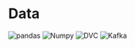 Data
===

![pandas](https://img.shields.io/static/v1?label=&message=pandas&color=%23150458&style=for-the-badge&logo=pandas&logoColor=white)  ![Numpy](https://img.shields.io/static/v1?label=&message=Numpy&color=%23013243&style=for-the-badge&logo=numpy)  ![DVC](https://img.shields.io/static/v1?label=&message=DVC&color=%2313ADC7&style=for-the-badge&logo=DVC&logoColor=red)  ![Kafka](https://img.shields.io/static/v1?label=&message=Kafka&color=%23231F20&style=for-the-badge&logo=apache+kafka)
